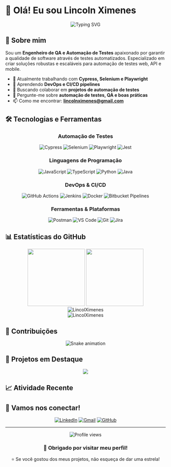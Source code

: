 # 👋 Olá! Eu sou Lincoln Ximenes

<div align="center">
  <img src="https://readme-typing-svg.herokuapp.com?font=Fira+Code&size=22&duration=3000&pause=1000&color=2E96F7&center=true&vCenter=true&width=440&lines=QA+Automation+Engineer;Cypress+%7C+Selenium+%7C+Playwright;API+Testing+Specialist;Continuous+Integration+Enthusiast" alt="Typing SVG" />
</div>

## 🚀 Sobre mim

Sou um **Engenheiro de QA e Automação de Testes** apaixonado por garantir a qualidade de software através de testes automatizados. Especializado em criar soluções robustas e escaláveis para automação de testes web, API e mobile.

- 🔭 Atualmente trabalhando com **Cypress, Selenium e Playwright**
- 🌱 Aprendendo **DevOps e CI/CD pipelines**
- 👯 Buscando colaborar em **projetos de automação de testes**
- 💬 Pergunte-me sobre **automação de testes, QA e boas práticas**
- 📫 Como me encontrar: **lincolnximenes@gmail.com**

## 🛠️ Tecnologias e Ferramentas

<div align="center">

### Automação de Testes
![Cypress](https://img.shields.io/badge/Cypress-17202C?style=for-the-badge&logo=cypress&logoColor=white)
![Selenium](https://img.shields.io/badge/Selenium-43B02A?style=for-the-badge&logo=selenium&logoColor=white)
![Playwright](https://img.shields.io/badge/Playwright-2EAD33?style=for-the-badge&logo=playwright&logoColor=white)
![Jest](https://img.shields.io/badge/Jest-C21325?style=for-the-badge&logo=jest&logoColor=white)

### Linguagens de Programação
![JavaScript](https://img.shields.io/badge/JavaScript-F7DF1E?style=for-the-badge&logo=javascript&logoColor=black)
![TypeScript](https://img.shields.io/badge/TypeScript-007ACC?style=for-the-badge&logo=typescript&logoColor=white)
![Python](https://img.shields.io/badge/Python-3776AB?style=for-the-badge&logo=python&logoColor=white)
![Java](https://img.shields.io/badge/Java-ED8B00?style=for-the-badge&logo=java&logoColor=white)

### DevOps & CI/CD
![GitHub Actions](https://img.shields.io/badge/GitHub_Actions-2088FF?style=for-the-badge&logo=github-actions&logoColor=white)
![Jenkins](https://img.shields.io/badge/Jenkins-D24939?style=for-the-badge&logo=jenkins&logoColor=white)
![Docker](https://img.shields.io/badge/Docker-2CA5E0?style=for-the-badge&logo=docker&logoColor=white)
![Bitbucket Pipelines](https://img.shields.io/badge/Bitbucket%20Pipelines-0052CC?style=for-the-badge&logo=bitbucket&logoColor=white)

### Ferramentas & Plataformas
![Postman](https://img.shields.io/badge/Postman-FF6C37?style=for-the-badge&logo=postman&logoColor=white)
![VS Code](https://img.shields.io/badge/VS_Code-007ACC?style=for-the-badge&logo=visual-studio-code&logoColor=white)
![Git](https://img.shields.io/badge/Git-F05032?style=for-the-badge&logo=git&logoColor=white)
![Jira](https://img.shields.io/badge/Jira-0052CC?style=for-the-badge&logo=jira&logoColor=white)

</div>

## 📊 Estatísticas do GitHub

<div align="center">
  <img height="180em" src="https://github-readme-stats.vercel.app/api?username=LincolXimenes&show_icons=true&theme=tokyonight&include_all_commits=true&count_private=true"/>
  <img height="180em" src="https://github-readme-stats.vercel.app/api/top-langs/?username=LincolXimenes&layout=compact&langs_count=8&theme=tokyonight"/>
</div>

<div align="center">
  <img src="https://github-readme-streak-stats.herokuapp.com/?user=LincolXimenes&theme=tokyonight" alt="LincolXimenes" />
</div>

<div align="center">
  <img src="https://github-profile-trophy.vercel.app/?username=LincolXimenes&theme=tokyonight&no-frame=false&no-bg=false&margin-w=4" alt="LincolXimenes" />
</div>

## 🐍 Contribuições

<div align="center">
  <img src="https://github.com/LincolXimenes/LincolXimenes/blob/output/github-contribution-grid-snake-dark.svg" alt="Snake animation" />
</div>

## 🎯 Projetos em Destaque

<div align="center">
  <a href="https://github.com/LincolXimenes/cypress-tests-automation">
    <img align="center" src="https://github-readme-stats.vercel.app/api/pin/?username=LincolXimenes&repo=cypress-tests-automation&theme=tokyonight" />
  </a>
</div>

## 📈 Atividade Recente

<!--START_SECTION:activity-->
<!--END_SECTION:activity-->

## 🤝 Vamos nos conectar!

<div align="center">

[![LinkedIn](https://img.shields.io/badge/LinkedIn-0077B5?style=for-the-badge&logo=linkedin&logoColor=white)](https://linkedin.com/in/lincolnximenes)
[![Gmail](https://img.shields.io/badge/Gmail-D14836?style=for-the-badge&logo=gmail&logoColor=white)](mailto:lincolnximenes@gmail.com)
[![GitHub](https://img.shields.io/badge/GitHub-100000?style=for-the-badge&logo=github&logoColor=white)](https://github.com/LincolXimenes)

</div>

---

<div align="center">
  <img src="https://komarev.com/ghpvc/?username=LincolXimenes&color=blue&style=flat-square&label=Profile+Views" alt="Profile views" />
</div>

<div align="center">
  <h3>💙 Obrigado por visitar meu perfil!</h3>
  <p>⭐ Se você gostou dos meus projetos, não esqueça de dar uma estrela!</p>
</div>
</div>
